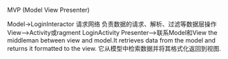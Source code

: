 MVP (Model View Presenter)

Model->LoginInteractor   请求网络  负责数据的请求、解析、过滤等数据层操作
View-->Activity或ragment  LoginActivity
Presenter-->联系Model和View  the middleman between view and model.It retrieves data from the model and returns it formatted to the view.
它从模型中检索数据并将其格式化返回到视图.








